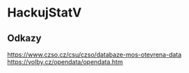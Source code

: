 # HackujStatV

## Odkazy

<https://www.czso.cz/csu/czso/databaze-mos-otevrena-data>
<https://volby.cz/opendata/opendata.htm>
